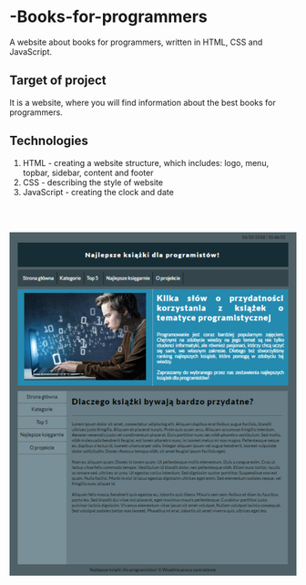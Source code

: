 
# -Books-for-programmers
 A website about books for programmers, written in HTML, CSS and JavaScript. 
## Target of project 
 It is a website, where you will find information about the best books for programmers. 
## Technologies
1. HTML - creating a website structure, which includes: logo, menu, topbar, sidebar, content and footer
2. CSS - describing the style of website
3. JavaScript - creating the clock and date

<br/><br/>

![View_of_website](website.PNG)
